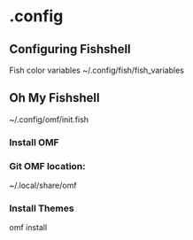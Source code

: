 # .config


## Configuring Fishshell 
Fish color variables
~/.config/fish/fish_variables

## Oh My Fishshell
~/.config/omf/init.fish


### Install OMF 


### Git OMF location:
~/.local/share/omf

### Install Themes
omf install <theme>

